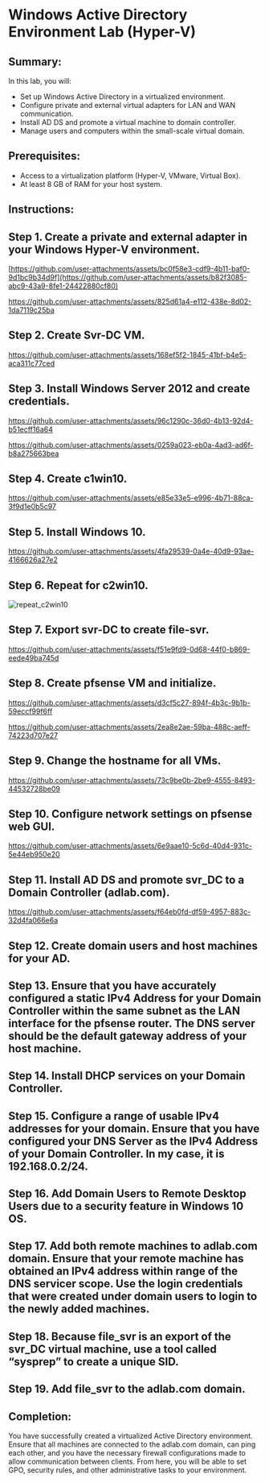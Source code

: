 # Windows Active Directory Environment Lab (Hyper-V)

## Summary:

In this lab, you will:
- Set up Windows Active Directory in a virtualized environment.
- Configure private and external virtual adapters for LAN and WAN communication.
- Install AD DS and promote a virtual machine to domain controller.
- Manage users and computers within the small-scale virtual domain.

## Prerequisites:

- Access to a virtualization platform (Hyper-V, VMware, Virtual Box).
- At least 8 GB of RAM for your host system.

## Instructions:

## Step 1. **Create a private and external adapter in your Windows Hyper-V environment.**
   
[https://github.com/user-attachments/assets/bc0f58e3-cdf9-4b11-baf0-9d1bc9b34d9f](https://github.com/user-attachments/assets/b82f3085-abc9-43a9-8fe1-24422880cf80)

https://github.com/user-attachments/assets/825d61a4-e112-438e-8d02-1da7119c25ba

## Step 2. **Create Svr-DC VM.**
   
https://github.com/user-attachments/assets/168ef5f2-1845-41bf-b4e5-aca311c77ced
   
## Step 3. **Install Windows Server 2012 and create credentials.**

https://github.com/user-attachments/assets/96c1290c-36d0-4b13-92d4-b51ecff16a64

https://github.com/user-attachments/assets/0259a023-eb0a-4ad3-ad6f-b8a275663bea

## Step 4. **Create c1win10.**

https://github.com/user-attachments/assets/e85e33e5-e996-4b71-88ca-3f9d1e0b5c97

## Step 5. **Install Windows 10.**

https://github.com/user-attachments/assets/4fa29539-0a4e-40d9-93ae-4166626a27e2

## Step 6. **Repeat for c2win10.**

![repeat_c2win10](https://github.com/user-attachments/assets/1eb84f2a-a47e-4b7a-984d-cac0a7d664cf)

## Step 7. **Export svr-DC to create file-svr.**

https://github.com/user-attachments/assets/f51e9fd9-0d68-44f0-b869-eede49ba745d

## Step 8. **Create pfsense VM and initialize.**

https://github.com/user-attachments/assets/d3cf5c27-894f-4b3c-9b1b-59eccf99f6ff

https://github.com/user-attachments/assets/2ea8e2ae-59ba-488c-aeff-74223d707e27

## Step 9. **Change the hostname for all VMs.**

https://github.com/user-attachments/assets/73c9be0b-2be9-4555-8493-44532728be09

## Step 10. **Configure network settings on pfsense web GUI.**

https://github.com/user-attachments/assets/6e9aae10-5c6d-40d4-931c-5e44eb950e20

## Step 11. **Install AD DS and promote svr_DC to a Domain Controller (adlab.com).**

https://github.com/user-attachments/assets/f64eb0fd-df59-4957-883c-32d4fa066e6a

## Step 12. **Create domain users and host machines for your AD.**

## Step 13. **Ensure that you have accurately configured a static IPv4 Address for your Domain Controller within the same subnet as the LAN interface for the pfsense router. The DNS server should be the default gateway address of your host machine.**

## Step 14. **Install DHCP services on your Domain Controller.**

## Step 15. **Configure a range of usable IPv4 addresses for your domain. Ensure that you have configured your DNS Server as the IPv4 Address of your Domain Controller. In my case, it is 192.168.0.2/24.**

## Step 16. **Add Domain Users to Remote Desktop Users due to a security feature in Windows 10 OS.**

## Step 17. **Add both remote machines to adlab.com domain. Ensure that your remote machine has obtained an IPv4 address within range of the DNS servicer scope. Use the login credentials that were created under domain users to login to the newly added machines.**

## Step 18. **Because file_svr is an export of the svr_DC virtual machine, use a tool called “sysprep” to create a unique SID.**

## Step 19. **Add file_svr to the adlab.com domain.**

## Completion:

You have successfully created a virtualized Active Directory environment. Ensure that all machines are connected to the adlab.com domain, can ping each other, and you have the necessary firewall configurations made to allow communication between clients. From here, you will be able to set GPO, security rules, and other administrative tasks to your environment.

